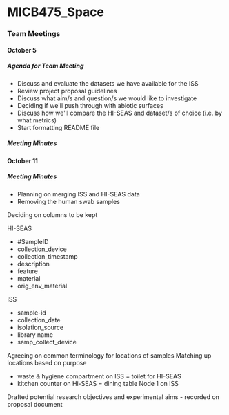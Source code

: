 # MICB475_Space

### Team Meetings

#### October 5
##### Agenda for Team Meeting 
* Discuss and evaluate the datasets we have available for the ISS
* Review project proposal guidelines 
* Discuss what aim/s and question/s we would like to investigate
* Deciding if we'll push through with abiotic surfaces 
* Discuss how we'll compare the HI-SEAS and dataset/s of choice (i.e. by what metrics)
* Start formatting README file
##### Meeting Minutes 


#### October 11
##### Meeting Minutes
* Planning on merging ISS and HI-SEAS data
* Removing the human swab samples

Deciding on columns to be kept

HI-SEAS
* #SampleID
* collection_device
* collection_timestamp
* description
* feature
* material
* orig_env_material

ISS
* sample-id
* collection_date
* isolation_source
* library name
* samp_collect_device

Agreeing on common terminology for locations of samples
Matching up locations based on purpose
* waste & hygiene compartment on ISS = toilet for HI-SEAS
* kitchen counter on Hi-SEAS = dining table Node 1 on ISS

Drafted potential research objectives and experimental aims - recorded on proposal document
